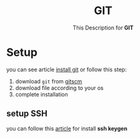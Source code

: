<div align="center">
<h1>GIT</h1>
<p>This Description for <strong>GIT</strong></p>
</div>

# Setup
you can see article [install git](https://github.com/git-guides/install-git) or follow this step:
1. download `git` from [gitscm](https://git-scm.com/)
2. download file according to your os 
3. complete installation

## setup SSH
you can follow this [article](https://docs.github.com/en/authentication/connecting-to-github-with-ssh/adding-a-new-ssh-key-to-your-github-account) for install **ssh keygen**